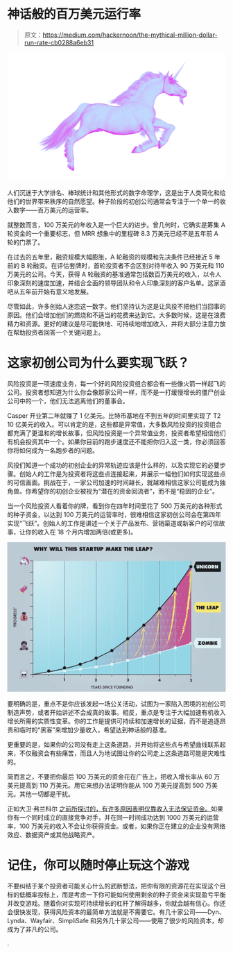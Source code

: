 # 神话般的百万美元运行率

> 原文：<https://medium.com/hackernoon/the-mythical-million-dollar-run-rate-cb0288a6eb31>

![](img/bfbf17bb76ddfb6ffed5d2458e42b2dc.png)

人们沉迷于大学排名、棒球统计和其他形式的数字命理学，这是出于人类简化和给他们的世界带来秩序的自然愿望。种子阶段的初创公司通常会专注于一个单一的收入数字——百万美元的运营率。

就整数而言，100 万美元的年收入是一个巨大的进步。曾几何时，它确实是筹集 A 轮资金的一个重要标志，但 MRR 想象中的里程碑 8.3 万美元已经不是五年前 A 轮的门票了。

在过去的五年里，融资规模大幅膨胀，A 轮融资的规模和先决条件已经接近 5 年前的 B 轮融资。在评估套牌时，首轮投资者不会区别对待年收入 90 万美元和 110 万美元的公司。今天，获得 A 轮融资的基准通常包括数百万美元的收入，以令人印象深刻的速度加速，并结合全面的领导团队和令人印象深刻的客户名单。这家酒吧从五年前开始有意义地发展。

尽管如此，许多创始人迷恋这一数字。他们坚持认为这是让风投不把他们当回事的原因。他们会增加他们的燃烧和不适当的花费来达到它。大多数时候，这是在浪费精力和资源。更好的建议是尽可能快地、可持续地增加收入，并将大部分注意力放在帮助投资者回答一个关键问题上。

# 这家初创公司为什么要实现飞跃？

风险投资是一项速度业务，每一个好的风险投资组合都会有一些像火箭一样起飞的公司。投资者想知道为什么你会像那家公司一样，而不是一打缓慢增长的僵尸创业公司中的一个，他们无法逃离他们的董事会。

Casper 开业第二年就赚了 1 亿美元。比特币基地在不到五年的时间里实现了 T2 10 亿美元的收入。可以肯定的是，这些都是异常值，大多数风险投资的投资组合都充满了更温和的增长故事，但风险投资是一个异常值业务，投资者希望相信他们有机会投资其中一个。如果你目前的跑步速度还不能把你归入这一类，你必须回答你将如何成为一名跑步者的问题。

风投们知道一个成功的初创企业的异常轨迹应该是什么样的，以及实现它的必要步骤。创始人的工作是为投资者将这些点连接起来，并展示一幅他们如何实现这些点的可信画面。挑战在于，一家公司加速的时间越长，就越难相信这家公司能成为独角兽。你希望你的初创企业被视为“潜在的资金回流者”，而不是“稳固的企业”。

当一个风险投资人看着你的牌，看到你在四年时间里花了 500 万美元的各种形式的种子资金，以达到 100 万美元的运营率时，很难相信这家初创公司会在第四年实现“飞跃”。创始人的工作是讲述一个关于产品发布、营销渠道或新客户的可信故事，让你的收入在 18 个月内增加两倍(或更多)。

![](img/aec0e254dcdfa9646340af446b5ddfba.png)

要明确的是，重点不是你应该发起一场公关活动，试图为一家陷入困境的初创公司制造声势，或者开始讲述不会成真的故事。相反，重点是专注于大幅加速有机收入增长所需的实质性变革。你的工作是提供可持续和加速增长的证据，而不是追逐昂贵和临时的“黑客”来增加少量收入，希望达到神话般的基准。

更重要的是，如果你的公司没有走上这条道路，并开始将这些点与希望曲线联系起来，不仅融资会有些痛苦，而且人为地试图让你的公司走上这条道路可能是灾难性的。

简而言之，不要把你最后 100 万美元的资金花在广告上，把收入增长率从 60 万美元提高到 110 万美元。用它来想办法证明你能从 100 万美元提高到 500 万美元。其他一切都是干扰。

正如大卫·弗兰科尔 [之前所探讨的，有许多原因表明仅靠收入无法保证资金。](https://techcrunch.com/2016/08/29/you-earn-a-million-dollars-a-year-and-cant-get-funded/)如果你有一个同时成立的直接竞争对手，并在同一时间成功达到 1000 万美元的运营率，100 万美元的收入不会让你获得资金。或者，如果你正在建立的企业没有网络效应、数据资产或其他战略资产。

# 记住，你可以随时停止玩这个游戏

不要纠结于某个投资者可能关心什么的武断想法，把你有限的资源花在实现这个目标的低概率投标上，而是考虑一下你可能如何使用剩余的种子资金来实现盈亏平衡并改变游戏。随着你对实现可持续增长的杠杆了解得越多，你就会越有信心。你还会很快发现，获得风险资本的最简单方法就是不需要它。有几十家公司——Dyn、Lynda、Wayfair、SimpliSafe 和另外几十家公司——使用了很少的风险资本，却成为了非凡的公司。

.